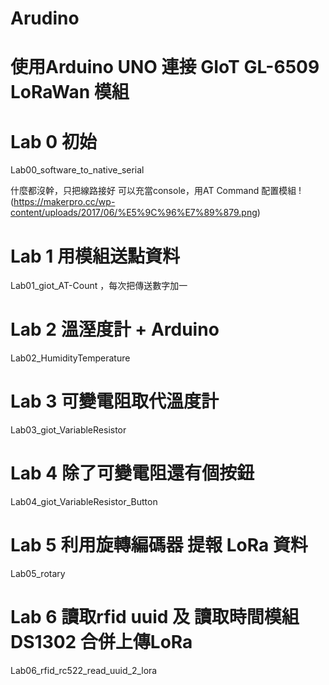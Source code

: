 # Arudino
# 使用Arduino UNO 連接 GIoT GL-6509 LoRaWan 模組
# Lab 0 初始
Lab00_software_to_native_serial

什麼都沒幹，只把線路接好 可以充當console，用AT Command 配置模組
!(https://makerpro.cc/wp-content/uploads/2017/06/%E5%9C%96%E7%89%879.png)
# Lab 1 用模組送點資料

Lab01_giot_AT-Count ，每次把傳送數字加一
# Lab 2 溫溼度計 + Arduino

Lab02_HumidityTemperature
# Lab 3 可變電阻取代溫度計

Lab03_giot_VariableResistor
# Lab 4 除了可變電阻還有個按鈕

Lab04_giot_VariableResistor_Button
# Lab 5 利用旋轉編碼器 提報 LoRa 資料

Lab05_rotary
# Lab 6 讀取rfid uuid 及 讀取時間模組DS1302 合併上傳LoRa

Lab06_rfid_rc522_read_uuid_2_lora
